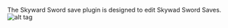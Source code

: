 The Skyward Sword save plugin is designed to edit Skywad Sword Saves.
![alt tag](https://api.travis-ci.org/Antidote/wiiking2editor2.png?branch=master)
